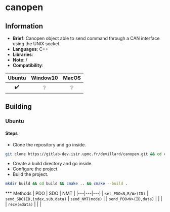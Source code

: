 # canopen
## Information
- **Brief**: Canopen object able to send command through a CAN interface using the UNIX socket.
- **Languages**: C++
- **Libraries**: 
- **Note**: /
- **Compatibility**:

| Ubuntu           | Window10         | MacOS            |
|:----------------:|:----------------:|:----------------:|
|:heavy_check_mark:|:grey_question:|:grey_question:   |


## Building
### Ubuntu
#### Steps
- Clone the repository and go inside.
```bash
git clone https://gitlab-dev.isir.upmc.fr/devillard/canopen.git && cd canpen
```
- Create a build directory and go inside.
- Configure the project.
- Build the project.
```bash
mkdir build && cd build && cmake .. && cmake --build .
```
*** Methods
|  PDO  | SDO | NMT |
|---|---|---|
| `set_PDO<N,R/W>(ID)` | `send_SDO(ID,index,sub,data)` | `send_NMT(mode)` | 
| `send_PDO<N>(ID,data)` | | |
| `recv(&data)` |  | |